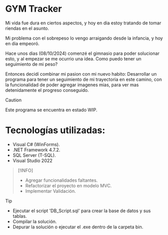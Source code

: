 # GYM Tracker

Mi vida fue dura en ciertos aspectos, y hoy en dia estoy tratando de tomar riendas en el asunto.

Mi problema con el sobrepeso lo vengo arraigando desde la infancia, y hoy en dia empeoró.

Hace unos dias (08/10/2024) comenzé el gimnasio para poder solucionar esto, y al empezar
se me ocurrio una idea. Como puedo tener un seguimiento de mi peso?

Entonces decidí combinar mi pasion con mi nuevo habito: Desarrollar un programa para
tener un seguimiento de mi trayectoria en este camino, con la funcionalidad de poder agregar
imagenes mias, para ver mas detenidamente el progreso conseguido.

> [!CAUTION]
> Este programa se encuentra en estado WIP.

# Tecnologías utilizadas:
- Visual C# (WinForms).
- .NET Framework 4.7.2.
- SQL Server (T-SQL).
- Visual Studio 2022

> [!INFO]
> - Agregar funcionalidades faltantes.
> - Refactorizar el proyecto en modelo MVC.
> - Implementar Validación.

> [!TIP]
> - Ejecutar el script 'DB_Script.sql' para crear la base de datos y sus tablas.
> - Compilar la solución.
> - Depurar la solución o ejecutar el .exe dentro de la carpeta bin.
